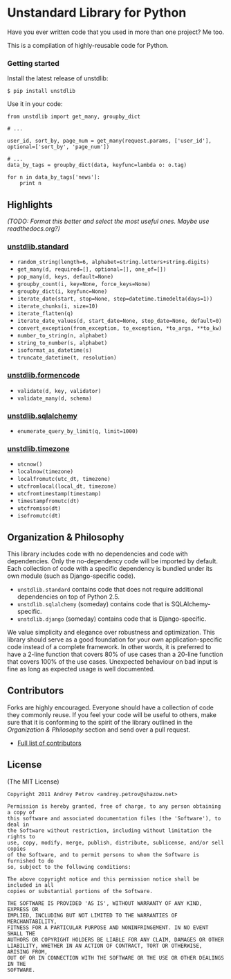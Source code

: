 # Unstandard Library for Python

Have you ever written code that you used in more than one project? Me too.

This is a compilation of highly-reusable code for Python.

### Getting started

Install the latest release of unstdlib:

    $ pip install unstdlib

Use it in your code:

    from unstdlib import get_many, groupby_dict

    # ...

    user_id, sort_by, page_num = get_many(request.params, ['user_id'], optional=['sort_by', 'page_num'])

    # ...
    data_by_tags = groupby_dict(data, keyfunc=lambda o: o.tag)

    for n in data_by_tags['news']:
        print n


## Highlights

*(TODO: Format this better and select the most useful ones. Maybe use readthedocs.org?)*

### [unstdlib.standard](https://github.com/shazow/unstdlib.py/blob/master/unstdlib/standard/)

* ``random_string(length=6, alphabet=string.letters+string.digits)``
* ``get_many(d, required=[], optional=[], one_of=[])``
* ``pop_many(d, keys, default=None)``
* ``groupby_count(i, key=None, force_keys=None)``
* ``groupby_dict(i, keyfunc=None)``
* ``iterate_date(start, stop=None, step=datetime.timedelta(days=1))``
* ``iterate_chunks(i, size=10)``
* ``iterate_flatten(q)``
* ``iterate_date_values(d, start_date=None, stop_date=None, default=0)``
* ``convert_exception(from_exception, to_exception, *to_args, **to_kw)``
* ``number_to_string(n, alphabet)``
* ``string_to_number(s, alphabet)``
* ``isoformat_as_datetime(s)``
* ``truncate_datetime(t, resolution)``

### [unstdlib.formencode](https://github.com/shazow/unstdlib.py/blob/master/unstdlib/formencode.py)

* ``validate(d, key, validator)``
* ``validate_many(d, schema)``

### [unstdlib.sqlalchemy](https://github.com/shazow/unstdlib.py/blob/master/unstdlib/sqlalchemy.py)

* ``enumerate_query_by_limit(q, limit=1000)``

### [unstdlib.timezone](https://github.com/shazow/unstdlib.py/blob/master/unstdlib/timezone.py)

* ``utcnow()``
* ``localnow(timezone)``
* ``localfromutc(utc_dt, timezone)``
* ``utcfromlocal(local_dt, timezone)``
* ``utcfromtimestamp(timestamp)``
* ``timestampfromutc(dt)``
* ``utcfromiso(dt)``
* ``isofromutc(dt)``


## Organization & Philosophy

This library includes code with no dependencies and code with dependencies.
Only the no-dependency code will be imported by default. Each collection of
code with a specific dependency is bundled under its own module (such as
Django-specific code).

* ``unstdlib.standard`` contains code that does not require additional
dependencies on top of Python 2.5.
* ``unstdlib.sqlalchemy`` (someday) contains code that is SQLAlchemy-specific.
* ``unstdlib.django`` (someday) contains code that is Django-specific.

We value simplicity and elegance over robustness and optimization. This library
should serve as a good foundation for your own application-specific code
instead of a complete framework. In other words, it is preferred to have a
2-line function that covers 80% of use cases than a 20-line function that
covers 100% of the use cases. Unexpected behaviour on bad input is fine as
long as expected usage is well documented.


## Contributors

Forks are highly encouraged. Everyone should have a collection of code they
commonly reuse. If you feel your code will be useful to others, make sure that
it is conforming to the spirit of the library outlined in the *Organization &
Philosophy* section and send over a pull request.

* [Full list of contributors](https://github.com/shazow/unstdlib.py/contributors)


## License

(The MIT License)

    Copyright 2011 Andrey Petrov <andrey.petrov@shazow.net>

    Permission is hereby granted, free of charge, to any person obtaining a copy of
    this software and associated documentation files (the 'Software'), to deal in
    the Software without restriction, including without limitation the rights to
    use, copy, modify, merge, publish, distribute, sublicense, and/or sell copies
    of the Software, and to permit persons to whom the Software is furnished to do
    so, subject to the following conditions:

    The above copyright notice and this permission notice shall be included in all
    copies or substantial portions of the Software.

    THE SOFTWARE IS PROVIDED 'AS IS', WITHOUT WARRANTY OF ANY KIND, EXPRESS OR
    IMPLIED, INCLUDING BUT NOT LIMITED TO THE WARRANTIES OF MERCHANTABILITY,
    FITNESS FOR A PARTICULAR PURPOSE AND NONINFRINGEMENT. IN NO EVENT SHALL THE
    AUTHORS OR COPYRIGHT HOLDERS BE LIABLE FOR ANY CLAIM, DAMAGES OR OTHER
    LIABILITY, WHETHER IN AN ACTION OF CONTRACT, TORT OR OTHERWISE, ARISING FROM,
    OUT OF OR IN CONNECTION WITH THE SOFTWARE OR THE USE OR OTHER DEALINGS IN THE
    SOFTWARE.
